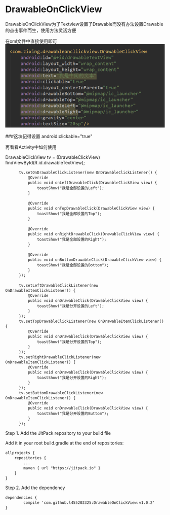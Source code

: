 # DrawableOnClickView
DrawableOnClickView为了Textview设置了Drawable而没有办法设置Drawable的点击事件而生，使用方法灵活方便

在xml文件中直接使用即可
<br>
![](https://github.com/l455202325/DrawableOnClickView/blob/master/imgs/xml.png)
        
###这块记得设置  android:clickable="true"

再看看Activity中如何使用

 DrawableClickView tv = (DrawableClickView) findViewById(R.id.drawableTextView);

          tv.setOnDrawableClickListener(new OnDrawableClickListener() {
              @Override
              public void onLeftDrawableClick(DrawableClickView view) {
                  toastShow("我是全部设置的Left");
              }

              @Override
              public void onTopDrawableClick(DrawableClickView view) {
                  toastShow("我是全部设置的Top");
              }

              @Override
              public void onRightDrawableClick(DrawableClickView view) {
                  toastShow("我是全部设置的Right");
              }

              @Override
              public void onBottomDrawableClick(DrawableClickView view) {
                  toastShow("我是全部设置的Bottom");
              }
          });

          tv.setLeftDrawableClickListener(new OnDrawableItemClickListener() {
              @Override
              public void onDrawableClick(DrawableClickView view) {
                  toastShow("我是分开设置的Left");
              }
          });
          tv.setTopDrawableClickListener(new OnDrawableItemClickListener() {
              @Override
              public void onDrawableClick(DrawableClickView view) {
                  toastShow("我是分开设置的Top");
              }
          });
          tv.setRightDrawableClickListener(new OnDrawableItemClickListener() {
              @Override
              public void onDrawableClick(DrawableClickView view) {
                  toastShow("我是分开设置的Right");
              }
          });
          tv.setButtomDrawableClickListener(new OnDrawableItemClickListener() {
              @Override
              public void onDrawableClick(DrawableClickView view) {
                  toastShow("我是分开设置的Buttom");
              }
          });

Step 1. Add the JitPack repository to your build file

Add it in your root build.gradle at the end of repositories:

	allprojects {
		repositories {
			...
			maven { url "https://jitpack.io" }
		}
	}
Step 2. Add the dependency

	dependencies {
	        compile 'com.github.l455202325:DrawableOnClickView:v1.0.2'
	}

